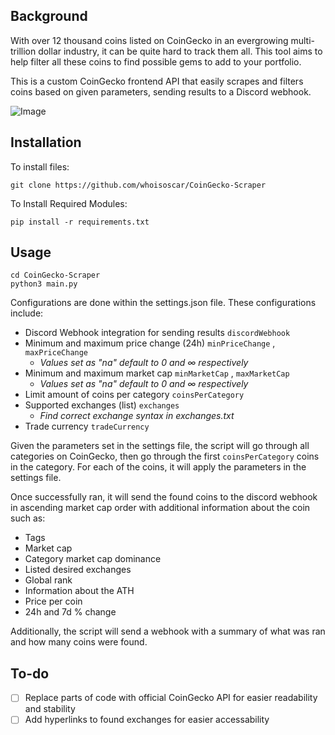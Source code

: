 **Background**
--
With over 12 thousand coins listed on CoinGecko in an evergrowing multi-trillion dollar industry, it can be quite hard to track them all. This tool aims to help filter all these coins to find possible gems to add to your portfolio.

This is a custom CoinGecko frontend API that easily scrapes and filters coins based on given parameters, sending results to a Discord webhook.

![Image](https://i.imgur.com/Cbxpozv.png)

**Installation**
--
To install files:
`````
git clone https://github.com/whoisoscar/CoinGecko-Scraper
`````
To Install Required Modules:
`````
pip install -r requirements.txt
`````

**Usage**
--
`````
cd CoinGecko-Scraper
python3 main.py
`````
Configurations are done within the settings.json file.
These configurations include:

* Discord Webhook integration for sending results `discordWebhook`
* Minimum and maximum price change (24h) `minPriceChange` , `maxPriceChange`
    * *Values set as "na" default to 0 and ∞ respectively*
* Minimum and maximum market cap `minMarketCap` , `maxMarketCap`
    * *Values set as "na" default to 0 and ∞ respectively*
* Limit amount of coins per category `coinsPerCategory`
* Supported exchanges (list) `exchanges`
    * *Find correct exchange syntax in exchanges.txt*
* Trade currency `tradeCurrency`

Given the parameters set in the settings file, the script will go through all categories on CoinGecko, then go through the first `coinsPerCategory` coins in the category. For each of the coins, it will apply the parameters in the settings file.

Once successfully ran, it will send the found coins to the discord webhook in ascending market cap order with additional information about the coin such as:
* Tags
* Market cap
* Category market cap dominance
* Listed desired exchanges
* Global rank
* Information about the ATH
* Price per coin
* 24h and 7d % change

Additionally, the script will send a webhook with a summary of what was ran and how many coins were found.

**To-do**
--
- [ ] Replace parts of code with official CoinGecko API for easier readability and stability
- [ ] Add hyperlinks to found exchanges for easier accessability
